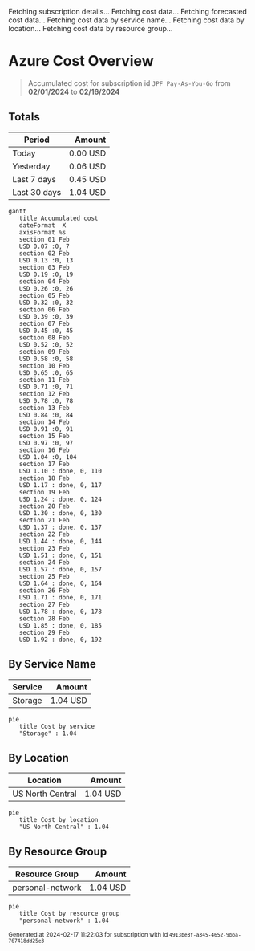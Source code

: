 Fetching subscription details...
Fetching cost data...
Fetching forecasted cost data...
Fetching cost data by service name...
Fetching cost data by location...
Fetching cost data by resource group...
# Azure Cost Overview

> Accumulated cost for subscription id `JPF Pay-As-You-Go` from **02/01/2024** to **02/16/2024**

## Totals

|Period|Amount|
|---|---:|
|Today|0.00 USD|
|Yesterday|0.06 USD|
|Last 7 days|0.45 USD|
|Last 30 days|1.04 USD|

```mermaid
gantt
   title Accumulated cost
   dateFormat  X
   axisFormat %s
   section 01 Feb
   USD 0.07 :0, 7
   section 02 Feb
   USD 0.13 :0, 13
   section 03 Feb
   USD 0.19 :0, 19
   section 04 Feb
   USD 0.26 :0, 26
   section 05 Feb
   USD 0.32 :0, 32
   section 06 Feb
   USD 0.39 :0, 39
   section 07 Feb
   USD 0.45 :0, 45
   section 08 Feb
   USD 0.52 :0, 52
   section 09 Feb
   USD 0.58 :0, 58
   section 10 Feb
   USD 0.65 :0, 65
   section 11 Feb
   USD 0.71 :0, 71
   section 12 Feb
   USD 0.78 :0, 78
   section 13 Feb
   USD 0.84 :0, 84
   section 14 Feb
   USD 0.91 :0, 91
   section 15 Feb
   USD 0.97 :0, 97
   section 16 Feb
   USD 1.04 :0, 104
   section 17 Feb
   USD 1.10 : done, 0, 110
   section 18 Feb
   USD 1.17 : done, 0, 117
   section 19 Feb
   USD 1.24 : done, 0, 124
   section 20 Feb
   USD 1.30 : done, 0, 130
   section 21 Feb
   USD 1.37 : done, 0, 137
   section 22 Feb
   USD 1.44 : done, 0, 144
   section 23 Feb
   USD 1.51 : done, 0, 151
   section 24 Feb
   USD 1.57 : done, 0, 157
   section 25 Feb
   USD 1.64 : done, 0, 164
   section 26 Feb
   USD 1.71 : done, 0, 171
   section 27 Feb
   USD 1.78 : done, 0, 178
   section 28 Feb
   USD 1.85 : done, 0, 185
   section 29 Feb
   USD 1.92 : done, 0, 192
```

## By Service Name

|Service|Amount|
|---|---:|
|Storage|1.04 USD|

```mermaid
pie
   title Cost by service
   "Storage" : 1.04
```

## By Location

|Location|Amount|
|---|---:|
|US North Central|1.04 USD|

```mermaid
pie
   title Cost by location
   "US North Central" : 1.04
```

## By Resource Group

|Resource Group|Amount|
|---|---:|
|personal-network|1.04 USD|

```mermaid
pie
   title Cost by resource group
   "personal-network" : 1.04
```

<sup>Generated at 2024-02-17 11:22:03 for subscription with id `4913be3f-a345-4652-9bba-767418dd25e3`</sup>
